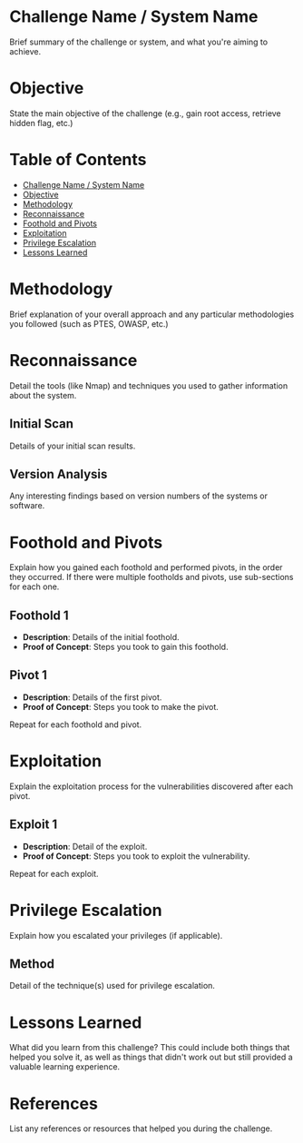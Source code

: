 # Challenge Name / System Name

Brief summary of the challenge or system, and what you're aiming to achieve.

# Objective

State the main objective of the challenge (e.g., gain root access, retrieve hidden flag, etc.)

# Table of Contents

- [Challenge Name / System Name](#challenge-name--system-name)
- [Objective](#objective)
- [Methodology](#methodology)
- [Reconnaissance](#reconnaissance)
- [Foothold and Pivots](#foothold-and-pivots)
- [Exploitation](#exploitation)
- [Privilege Escalation](#privilege-escalation)
- [Lessons Learned](#lessons-learned)

# Methodology

Brief explanation of your overall approach and any particular methodologies you followed (such as PTES, OWASP, etc.)

# Reconnaissance

Detail the tools (like Nmap) and techniques you used to gather information about the system.

## Initial Scan

Details of your initial scan results.

## Version Analysis

Any interesting findings based on version numbers of the systems or software.

# Foothold and Pivots

Explain how you gained each foothold and performed pivots, in the order they occurred. If there were multiple footholds and pivots, use sub-sections for each one.

## Foothold 1

- **Description**: Details of the initial foothold.
- **Proof of Concept**: Steps you took to gain this foothold.

## Pivot 1

- **Description**: Details of the first pivot.
- **Proof of Concept**: Steps you took to make the pivot.

Repeat for each foothold and pivot.

# Exploitation

Explain the exploitation process for the vulnerabilities discovered after each pivot. 

## Exploit 1

- **Description**: Detail of the exploit.
- **Proof of Concept**: Steps you took to exploit the vulnerability.

Repeat for each exploit.

# Privilege Escalation

Explain how you escalated your privileges (if applicable).

## Method

Detail of the technique(s) used for privilege escalation.

# Lessons Learned

What did you learn from this challenge? This could include both things that helped you solve it, as well as things that didn't work out but still provided a valuable learning experience.

# References

List any references or resources that helped you during the challenge.
